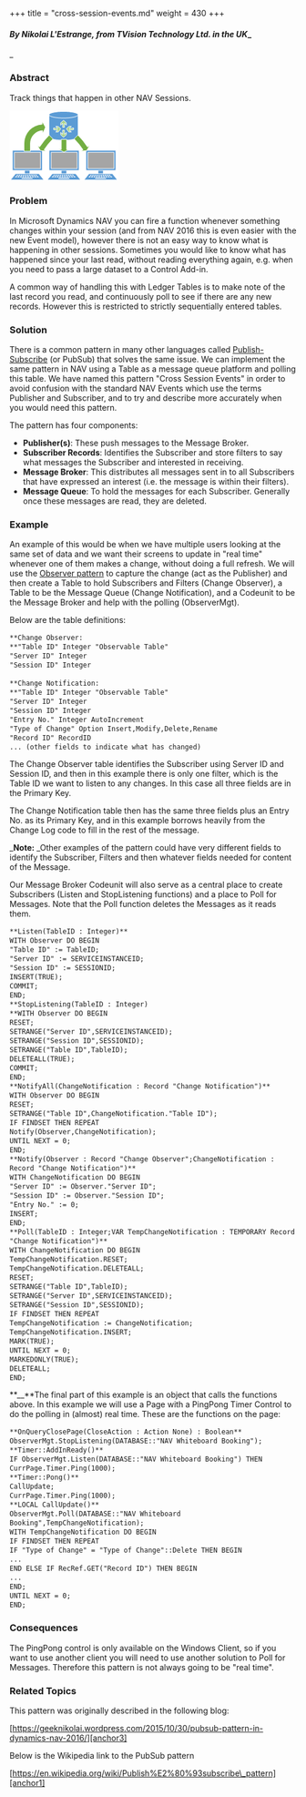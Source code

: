 +++
title = "cross-session-events.md"
weight = 430
+++
#### _By Nikolai L'Estrange, from TVision Technology Ltd. in the UK__  
_

### Abstract

Track things that happen in other NAV Sessions.

[![ ][image0]][anchor0]

### Problem

In Microsoft Dynamics NAV you can fire a function whenever something changes within your session (and from NAV 2016 this is even easier with the new Event model), however there is not an easy way to know what is happening in other sessions. Sometimes you would like to know what has happened since your last read, without reading everything again, e.g. when you need to pass a large dataset to a Control Add-in.

A common way of handling this with Ledger Tables is to make note of the last record you read, and continuously poll to see if there are any new records. However this is restricted to strictly sequentially entered tables.

### Solution

There is a common pattern in many other languages called [Publish-Subscribe][anchor1] (or PubSub) that solves the same issue. We can implement the same pattern in NAV using a Table as a message queue platform and polling this table. We have named this pattern "Cross Session Events" in order to avoid confusion with the standard NAV Events which use the terms Publisher and Subscriber, and to try and describe more accurately when you would need this pattern.

The pattern has four components:

* **Publisher(s)**: These push messages to the Message Broker.
* **Subscriber Records**: Identifies the Subscriber and store filters to say what messages the Subscriber and interested in receiving.
* **Message Broker**: This distributes all messages sent in to all Subscribers that have expressed an interest (i.e. the message is within their filters). 
* **Message Queue**: To hold the messages for each Subscriber. Generally once these messages are read, they are deleted.

### Example

An example of this would be when we have multiple users looking at the same set of data and we want their screens to update in "real time" whenever one of them makes a change, without doing a full refresh. We will use the [Observer pattern][anchor2] to capture the change (act as the Publisher) and then create a Table to hold Subscribers and Filters (Change Observer), a Table to be the Message Queue (Change Notification), and a Codeunit to be the Message Broker and help with the polling (ObserverMgt).

Below are the table definitions:

    **Change Observer:   
    **"Table ID" Integer "Observable Table"  
    "Server ID" Integer  
    "Session ID" Integer   
      
    **Change Notification:  
    **"Table ID" Integer "Observable Table"  
    "Server ID" Integer  
    "Session ID" Integer   
    "Entry No." Integer AutoIncrement  
    "Type of Change" Option Insert,Modify,Delete,Rename  
    "Record ID" RecordID  
    ... (other fields to indicate what has changed)  
    

The Change Observer table identifies the Subscriber using Server ID and Session ID, and then in this example there is only one filter, which is the Table ID we want to listen to any changes. In this case all three fields are in the Primary Key.

The Change Notification table then has the same three fields plus an Entry No. as its Primary Key, and in this example borrows heavily from the Change Log code to fill in the rest of the message.

_**Note:** _Other examples of the pattern could have very different fields to identify the Subscriber, Filters and then whatever fields needed for content of the Message.

Our Message Broker Codeunit will also serve as a central place to create Subscribers (Listen and StopListening functions) and a place to Poll for Messages. Note that the Poll function deletes the Messages as it reads them.

    **Listen(TableID : Integer)**
    WITH Observer DO BEGIN
    "Table ID" := TableID;
    "Server ID" := SERVICEINSTANCEID;
    "Session ID" := SESSIONID;
    INSERT(TRUE);
    COMMIT;
    END;
    **StopListening(TableID : Integer)
    **WITH Observer DO BEGIN
    RESET;
    SETRANGE("Server ID",SERVICEINSTANCEID);
    SETRANGE("Session ID",SESSIONID);
    SETRANGE("Table ID",TableID);
    DELETEALL(TRUE);
    COMMIT;
    END;
    **NotifyAll(ChangeNotification : Record "Change Notification")**
    WITH Observer DO BEGIN
    RESET;
    SETRANGE("Table ID",ChangeNotification."Table ID");
    IF FINDSET THEN REPEAT
    Notify(Observer,ChangeNotification);
    UNTIL NEXT = 0; 
    END;
    **Notify(Observer : Record "Change Observer";ChangeNotification : Record "Change Notification")**
    WITH ChangeNotification DO BEGIN
    "Server ID" := Observer."Server ID";
    "Session ID" := Observer."Session ID";
    "Entry No." := 0;
    INSERT;
    END;
    **Poll(TableID : Integer;VAR TempChangeNotification : TEMPORARY Record "Change Notification")**
    WITH ChangeNotification DO BEGIN
    TempChangeNotification.RESET;
    TempChangeNotification.DELETEALL;
    RESET;
    SETRANGE("Table ID",TableID);
    SETRANGE("Server ID",SERVICEINSTANCEID);
    SETRANGE("Session ID",SESSIONID);
    IF FINDSET THEN REPEAT
    TempChangeNotification := ChangeNotification;
    TempChangeNotification.INSERT;
    MARK(TRUE);
    UNTIL NEXT = 0;
    MARKEDONLY(TRUE);
    DELETEALL;
    END;

**__**The final part of this example is an object that calls the functions above. In this example we will use a Page with a PingPong Timer Control to do the polling in (almost) real time. These are the functions on the page:

    **OnQueryClosePage(CloseAction : Action None) : Boolean**
    ObserverMgt.StopListening(DATABASE::"NAV Whiteboard Booking");
    **Timer::AddInReady()**
    IF ObserverMgt.Listen(DATABASE::"NAV Whiteboard Booking") THEN
    CurrPage.Timer.Ping(1000);
    **Timer::Pong()**
    CallUpdate;
    CurrPage.Timer.Ping(1000);
    **LOCAL CallUpdate()**
    ObserverMgt.Poll(DATABASE::"NAV Whiteboard Booking",TempChangeNotification);
    WITH TempChangeNotification DO BEGIN
    IF FINDSET THEN REPEAT
    IF "Type of Change" = "Type of Change"::Delete THEN BEGIN
    ...
    END ELSE IF RecRef.GET("Record ID") THEN BEGIN
    ...
    END;
    UNTIL NEXT = 0;
    END;

### Consequences

The PingPong control is only available on the Windows Client, so if you want to use another client you will need to use another solution to Poll for Messages. Therefore this pattern is not always going to be "real time".

### Related Topics

This pattern was originally described in the following blog:

[https://geeknikolai.wordpress.com/2015/10/30/pubsub-pattern-in-dynamics-nav-2016/][anchor3]

Below is the Wikipedia link to the PubSub pattern

[https://en.wikipedia.org/wiki/Publish%E2%80%93subscribe\_pattern][anchor1]



[anchor0]: PubSub.png
[anchor1]: https://en.wikipedia.org/wiki/Publish%E2%80%93subscribe_pattern
[anchor2]: /nav/w/designpatterns/248.observer
[anchor3]: https://geeknikolai.wordpress.com/2015/10/30/pubsub-pattern-in-dynamics-nav-2016/


[image0]: PubSub.png
